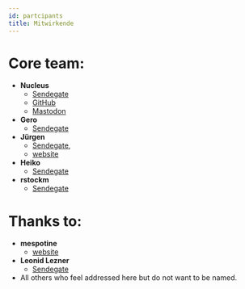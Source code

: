 ```yaml
---
id: partcipants
title: Mitwirkende
---
```


# Core team:
- **Nucleus**
    - [Sendegate](https://sendegate.de/u/nucleus)
    - [GitHub](https://github.com/nucleus-ffm)
    - [Mastodon](https://social.tchncs.de/@Nucleus)
- **Gero**
    - [Sendegate](https://sendegate.de/u/gero)
- **Jürgen**
    - [Sendegate](https://sendegate.de/u/DerJuergen),
    - [website](https://es-ist-ein-krauss.de)
- **Heiko**
    - [Sendegate](https://sendegate.de/u/heikopanjas)
- **rstockm**
    - [Sendegate](https://sendegate.de/u/rstockm)


# Thanks to:
- **mespotine**  
    - [website](https://mespotine.de) 
- **Leonid Lezner**
    - [Sendegate](https://sendegate.de/u/leonidlezner/)
- All others who feel addressed here but do not want to be named.
